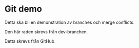 # Git demo

Detta ska bli en demonstration av branches och merge conflicts.

Den här raden skrevs från dev-branchen.

Detta skrevs från GitHub.
